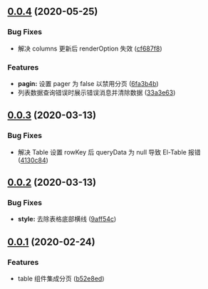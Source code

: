 ## [0.0.4](https://github.com/bhuh12/el-table-ext/compare/v0.0.3...v0.0.4) (2020-05-25)


### Bug Fixes

* 解决 columns 更新后 renderOption 失效 ([cf687f8](https://github.com/bhuh12/el-table-ext/commit/cf687f8afb58784dfff64914cc7c08af2b75ce76))


### Features

* **pagin:** 设置 pager 为 false 以禁用分页 ([6fa3b4b](https://github.com/bhuh12/el-table-ext/commit/6fa3b4b076a8dcc63166a2594620e65d60f502a3))
* 列表数据查询错误时展示错误消息并清除数据 ([33a3e63](https://github.com/bhuh12/el-table-ext/commit/33a3e63b2b40abbf90ada4eba1b22ca62038e00d))



## [0.0.3](https://github.com/bhuh12/el-table-ext/compare/v0.0.2...v0.0.3) (2020-03-13)


### Bug Fixes

* 解决 Table 设置 rowKey 后 queryData 为 null 导致 El-Table 报错 ([4130c84](https://github.com/bhuh12/el-table-ext/commit/4130c84a453ea3d502977cac7d5a3ce8dda8bfe9))



## [0.0.2](https://github.com/bhuh12/el-table-ext/compare/v0.0.1...v0.0.2) (2020-03-13)


### Bug Fixes

* **style:** 去除表格底部横线 ([9aff54c](https://github.com/bhuh12/el-table-ext/commit/9aff54c72fb4df49660b7519b52199bbb1a10d38))



## [0.0.1](https://github.com/bhuh12/el-table-ext/compare/b52e8edeae86e0fc2ed0476ccb43939490123760...v0.0.1) (2020-02-24)


### Features

* table 组件集成分页 ([b52e8ed](https://github.com/bhuh12/el-table-ext/commit/b52e8edeae86e0fc2ed0476ccb43939490123760))



